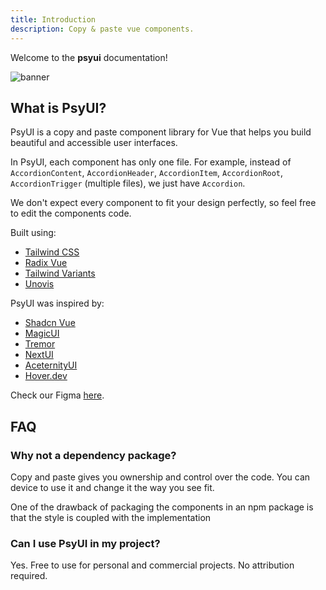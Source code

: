```yaml
---
title: Introduction
description: Copy & paste vue components.
---
```


Welcome to the **psyui** documentation!

![banner](/banner.png#rounded)

## What is PsyUI?

PsyUI is a copy and paste component library for Vue that helps you build beautiful and accessible user interfaces.

In PsyUI, each component has only one file. For example, instead of `AccordionContent`, `AccordionHeader`, `AccordionItem`, `AccordionRoot`, `AccordionTrigger` (multiple files), we just have `Accordion`.

We don't expect every component to fit your design perfectly, so feel free to edit the components code.

Built using:

- [Tailwind CSS](https://tailwindcss.com/)
- [Radix Vue](https://www.radix-vue.com/)
- [Tailwind Variants](https://www.tailwind-variants.org/)
- [Unovis](https://unovis.dev/)

PsyUI was inspired by:

- [Shadcn Vue](https://www.shadcn-vue.com/)
- [MagicUI](https://magicui.design/)
- [Tremor](https://www.tremor.so/)
- [NextUI](https://nextui.org/)
- [AceternityUI](https://ui.aceternity.com/)
- [Hover.dev](https://www.hover.dev/)

Check our Figma [here](https://www.figma.com/design/XrZ71yuBzEwJG7Or5xlcd8/PsyUI?node-id=0-1&t=9qGoQznpsfNmG7kj-1).

## FAQ

### Why not a dependency package?

Copy and paste gives you ownership and control over the code. You can device to use it and change it the way you see fit.

One of the drawback of packaging the components in an npm package is that the style is coupled with the implementation

### Can I use PsyUI in my project?

Yes. Free to use for personal and commercial projects. No attribution required.
